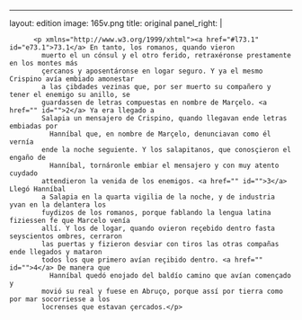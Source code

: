 <?xml version="1.0" encoding="UTF-8"?>
---
layout: edition
image: 165v.png 
title: original 
panel_right: |  
            
          <p xmlns="http://www.w3.org/1999/xhtml"><a href="#l73.1" id="e73.1">73.1</a> En tanto, los romanos, quando vieron
            muerto el un cónsul y el otro ferido, retraxéronse prestamente en los montes más
            çercanos y aposentáronse en logar seguro. Y ya el mesmo Crispino avía embiado amonestar
            a las çibdades vezinas que, por ser muerto su compañero y tener el enemigo su anillo, se
            guardassen de letras compuestas en nombre de Marçelo. <a href="" id="">2</a> Ya era llegado a
            Salapia un mensajero de Crispino, quando llegavan ende letras embiadas por
              Hanníbal que, en nombre de Marçelo, denunciavan como él vernía
            ende la noche seguiente. Y los salapitanos, que conosçieron el engaño de
              Hanníbal, tornáronle embiar el mensajero y con muy atento cuydado
            attendieron la venida de los enemigos. <a href="" id="">3</a> Llegó Hanníbal
            a Salapia en la quarta vigilia de la noche, y de industria yvan en la delantera los
            fuydizos de los romanos, porque fablando la lengua latina fiziessen fe que Marcelo venía
            allí. Y los de logar, quando ovieron reçebido dentro fasta seyscientos ombres, cerraron
            las puertas y fizieron desviar con tiros las otras compañas ende llegados y mataron
            todos los que primero avían reçibido dentro. <a href="" id="">4</a> De manera que
              Hanníbal quedó enojado del baldío camino que avían començado y
            movió su real y fuese en Abruço, porque assí por tierra como por mar socorriesse a los
            locrenses que estavan çercados.</p>
        